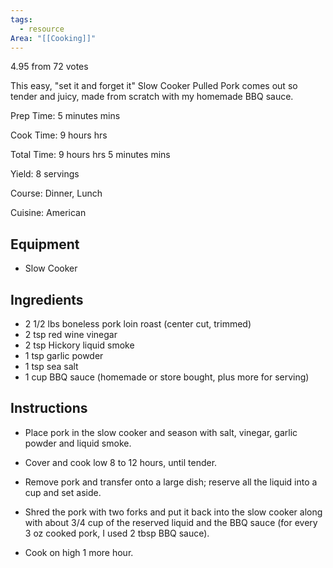 ```yaml
---
tags:
  - resource
Area: "[[Cooking]]"
---
```



4.95 from 72 votes

This easy, "set it and forget it" Slow Cooker Pulled Pork comes out so tender and juicy, made from scratch with my homemade BBQ sauce.

Prep Time: 5 minutes mins

Cook Time: 9 hours hrs

Total Time: 9 hours hrs 5 minutes mins

Yield: 8 servings

Course: Dinner, Lunch

Cuisine: American

## Equipment

- Slow Cooker
    

## Ingredients

- 2 1/2 lbs boneless pork loin roast (center cut, trimmed)
- 2 tsp red wine vinegar
- 2 tsp Hickory liquid smoke
- 1 tsp garlic powder
- 1 tsp sea salt
- 1 cup BBQ sauce (homemade or store bought, plus more for serving)

## Instructions

- Place pork in the slow cooker and season with salt, vinegar, garlic powder and liquid smoke.
    
- Cover and cook low 8 to 12 hours, until tender.
    
- Remove pork and transfer onto a large dish; reserve all the liquid into a cup and set aside.
    
- Shred the pork with two forks and put it back into the slow cooker along with about 3/4 cup of the reserved liquid and the BBQ sauce (for every 3 oz cooked pork, I used 2 tbsp BBQ sauce).
    
- Cook on high 1 more hour.


